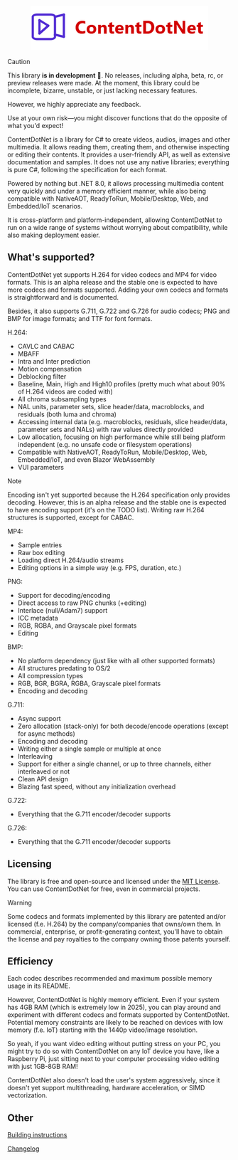 ﻿<p align="center">
  <img src="resources/logo/ContentDotNet-logo.png" alt="Logo" />
</p>

> [!CAUTION]
> This library **is in development** 🚧. No releases, including alpha, beta, rc, or preview releases were made.
> At the moment, this library could be incomplete, bizarre, unstable, or just lacking necessary features.
>
> However, we highly appreciate any feedback.
>
> Use at your own risk—you might discover functions that do the opposite of what you'd expect!

ContentDotNet is a library for C# to create videos, audios, images and other multimedia. It allows reading them,
creating them, and otherwise inspecting or editing their contents. It provides a user-friendly API, as well as
extensive documentation and samples. It does not use any native libraries; everything is pure C#, following the
specification for each format.

Powered by nothing but .NET 8.0, it allows processing multimedia content very quickly and under a memory efficient
manner, while also being compatible with NativeAOT, ReadyToRun, Mobile/Desktop, Web, and Embedded/IoT scenarios.

It is cross-platform and platform-independent, allowing ContentDotNet to run on a wide range of systems without
worrying about compatibility, while also making deployment easier.

## What's supported?
ContentDotNet yet supports H.264 for video codecs and MP4 for video formats. This is an alpha release and
the stable one is expected to have more codecs and formats supported. Adding your own
codecs and formats is straightforward and is documented.

Besides, it also supports G.711, G.722 and G.726 for audio codecs; PNG and BMP for image formats; and TTF
for font formats.

H.264:
  - CAVLC and CABAC
  - MBAFF
  - Intra and Inter prediction
  - Motion compensation
  - Deblocking filter
  - Baseline, Main, High and High10 profiles (pretty much what about 90% of H.264 videos are coded with)
  - All chroma subsampling types
  - NAL units, parameter sets, slice header/data, macroblocks, and residuals (both luma and chroma)
  - Accessing internal data (e.g. macroblocks, residuals, slice header/data, parameter sets and NALs) with raw values directly provided
  - Low allocation, focusing on high performance while still being platform independent (e.g. no unsafe code or filesystem operations)
  - Compatible with NativeAOT, ReadyToRun, Mobile/Desktop, Web, Embedded/IoT, and even Blazor WebAssembly
  - VUI parameters
  
> [!NOTE]
> Encoding isn't yet supported because the H.264 specification only provides decoding. However,
> this is an alpha release and the stable one is expected to have encoding support (it's on the TODO list).
> Writing raw H.264 structures is supported, except for CABAC.

MP4:
  - Sample entries
  - Raw box editing
  - Loading direct H.264/audio streams
  - Editing options in a simple way (e.g. FPS, duration, etc.)

PNG:
  - Support for decoding/encoding
  - Direct access to raw PNG chunks (+editing)
  - Interlace (null/Adam7) support
  - ICC metadata
  - RGB, RGBA, and Grayscale pixel formats
  - Editing

BMP:
  - No platform dependency (just like with all other supported formats)
  - All structures predating to OS/2
  - All compression types
  - RGB, BGR, BGRA, RGBA, Grayscale pixel formats
  - Encoding and decoding

G.711:
  - Async support
  - Zero allocation (stack-only) for both decode/encode operations (except for async methods)
  - Encoding and decoding
  - Writing either a single sample or multiple at once
  - Interleaving
  - Support for either a single channel, or up to three channels, either interleaved or not
  - Clean API design
  - Blazing fast speed, without any initialization overhead

G.722:
  - Everything that the G.711 encoder/decoder supports

G.726:
  - Everything that the G.711 encoder/decoder supports

## Licensing
The library is free and open-source and licensed under the [MIT License](LICENSE.md).
You can use ContentDotNet for free, even in commercial projects.

> [!WARNING]
> Some codecs and formats implemented by this library are patented and/or licensed (f.e. H.264) by the company/companies that owns/own them.
> In commercial, enterprise, or profit-generating context, you'll have to obtain the license and pay royalties to the company owning those patents yourself.

## Efficiency
Each codec describes recommended and maximum possible memory usage in its README.

However, ContentDotNet is highly memory efficient. Even if your system has 4GB RAM (which is extremely low in 2025),
you can play around and experiment with different codecs and formats supported by ContentDotNet. Potential memory
constraints are likely to be reached on devices with low memory (f.e. IoT) starting with the 1440p video/image resolution.

So yeah, if you want video editing without putting stress on your PC, you might try to do so with ContentDotNet on any IoT
device you have, like a Raspberry Pi, just sitting next to your computer processing video editing with just 1GB-8GB RAM!

ContentDotNet also doesn't load the user's system aggressively, since it doesn't yet support multithreading,
hardware acceleration, or SIMD vectorization.

## Other

[Building instructions](BUILDING.md)

[Changelog](CHANGELOG.md)

